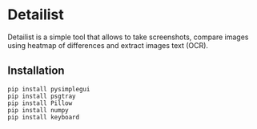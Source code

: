 # Detailist
Detailist is a simple tool that allows to take screenshots, compare images using heatmap of differences and extract images text (OCR).

## Installation
```
pip install pysimplegui
pip install psgtray
pip install Pillow
pip install numpy
pip install keyboard
```
